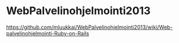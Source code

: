 WebPalvelinohjelmointi2013
==========================

https://github.com/mluukkai/WebPalvelinohjelmointi2013/wiki/Web-palvelinohjelmointi-Ruby-on-Rails

